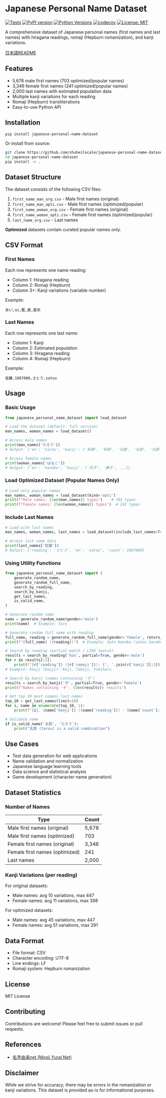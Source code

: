 # Japanese Personal Name Dataset

[![Tests](https://github.com/shuheilocale/japanese-personal-name-dataset/actions/workflows/test.yml/badge.svg)](https://github.com/shuheilocale/japanese-personal-name-dataset/actions/workflows/test.yml)
[![PyPI version](https://badge.fury.io/py/japanese-personal-name-dataset.svg)](https://badge.fury.io/py/japanese-personal-name-dataset)
[![Python Versions](https://img.shields.io/pypi/pyversions/japanese-personal-name-dataset.svg)](https://pypi.org/project/japanese-personal-name-dataset/)
[![codecov](https://codecov.io/gh/shuheilocale/japanese-personal-name-dataset/branch/main/graph/badge.svg)](https://codecov.io/gh/shuheilocale/japanese-personal-name-dataset)
[![License: MIT](https://img.shields.io/badge/License-MIT-yellow.svg)](https://opensource.org/licenses/MIT)

A comprehensive dataset of Japanese personal names (first names and last names) with hiragana readings, romaji (Hepburn romanization), and kanji variations.

[日本語README](README.md)

## Features

- 5,678 male first names (703 optimized/popular names)
- 3,346 female first names (241 optimized/popular names)
- 2,000 last names with estimated population data
- Multiple kanji variations for each reading
- Romaji (Hepburn) transliterations
- Easy-to-use Python API

## Installation

```bash
pip install japanese-personal-name-dataset
```

Or install from source:

```bash
git clone https://github.com/shuheilocale/japanese-personal-name-dataset.git
cd japanese-personal-name-dataset
pip install -e .
```

## Dataset Structure

The dataset consists of the following CSV files:

1. `first_name_man_org.csv` - Male first names (original)
2. `first_name_man_opti.csv` - Male first names (optimized/popular)
3. `first_name_woman_org.csv` - Female first names (original)
4. `first_name_woman_opti.csv` - Female first names (optimized/popular)
5. `last_name_org.csv` - Last names

**Optimized** datasets contain curated popular names only.

## CSV Format

### First Names

Each row represents one name reading:
- Column 1: Hiragana reading
- Column 2: Romaji (Hepburn)
- Column 3+: Kanji variations (variable number)

Example:
```
あい,ai,藍,愛,亜衣
```

### Last Names

Each row represents one last name:
- Column 1: Kanji
- Column 2: Estimated population
- Column 3: Hiragana reading
- Column 4: Romaji (Hepburn)

Example:
```
佐藤,1887000,さとう,satou
```

## Usage

### Basic Usage

```python
from japanese_personal_name_dataset import load_dataset

# Load the dataset (default: full version)
man_names, woman_names = load_dataset()

# Access male names
print(man_names['たろう'])
# Output: {'en': 'tarou', 'kanji': ['多朗', '多郎', '太朗', '太郎', '大郎']}

# Access female names
print(woman_names['はなこ'])
# Output: {'en': 'hanako', 'kanji': ['花子', '華子', ...]}
```

### Load Optimized Dataset (Popular Names Only)

```python
# Load only popular names
man_names, woman_names = load_dataset(kind='opti')
print(f"Male names: {len(man_names)} types")    # 703 types
print(f"Female names: {len(woman_names)} types")  # 241 types
```

### Include Last Names

```python
# Load with last names
man_names, woman_names, last_names = load_dataset(include_last_names=True)

# Access last name data
print(last_names['佐藤'])
# Output: {'reading': 'さとう', 'en': 'satou', 'count': 1887000}
```

### Using Utility Functions

```python
from japanese_personal_name_dataset import (
    generate_random_name,
    generate_random_full_name,
    search_by_reading,
    search_by_kanji,
    get_last_names,
    is_valid_name,
)

# Generate random name
name = generate_random_name(gender='male')
print(name)  # Example: Taro

# Generate random full name with reading
full_name, reading = generate_random_full_name(gender='female', return_reading=True)
print(f"{full_name} ({reading})")  # Example: Sato Hanako (satou hanako)

# Search by reading (partial match / LIKE search)
results = search_by_reading('kou', partial=True, gender='male')
for r in results[:3]:
    print(f"{r['reading']} ({r['romaji']}): {', '.join(r['kanji'][:3])}")
# Example: kouji (kouji): Koji, Takaji, Yukiharu

# Search by kanji (names containing '子')
results = search_by_kanji('子', partial=True, gender='female')
print(f"Names containing '子': {len(results)} results")

# Get top 10 most common last names
top_10 = get_last_names(limit=10)
for i, name in enumerate(top_10, 1):
    print(f"{i}. {name['kanji']} ({name['reading']}) - {name['count']:,} people")

# Validate name
if is_valid_name('太郎', 'たろう'):
    print("太郎 (tarou) is a valid combination")
```

## Use Cases

- Test data generation for web applications
- Name validation and normalization
- Japanese language learning tools
- Data science and statistical analysis
- Game development (character name generation)

## Dataset Statistics

### Number of Names

| Type | Count |
|------|-------|
| Male first names (original) | 5,678 |
| Male first names (optimized) | 703 |
| Female first names (original) | 3,346 |
| Female first names (optimized) | 241 |
| Last names | 2,000 |

### Kanji Variations (per reading)

For original datasets:
- Male names: avg 10 variations, max 447
- Female names: avg 11 variations, max 398

For optimized datasets:
- Male names: avg 45 variations, max 447
- Female names: avg 51 variations, max 291

## Data Format

- File format: CSV
- Character encoding: UTF-8
- Line endings: LF
- Romaji system: Hepburn romanization

## License

MIT License

## Contributing

Contributions are welcome! Please feel free to submit issues or pull requests.

## References

- [名字由来net (Myoji Yurai Net)](https://myoji-yurai.net/prefectureRanking.htm)

## Disclaimer

While we strive for accuracy, there may be errors in the romanization or kanji variations. This dataset is provided as-is for informational purposes.
